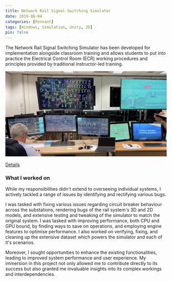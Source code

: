 ```yaml
---
title: Network Rail Signal Switching Simulator
date: 2019-06-04
categories: [Pennant]
tags: [Windows, Simulation, Unity, 2D]
pin: false
---
```



The Network Rail Signal Switching Simulator has been developed for implementation alongside classroom training and allows students to put into practice the Electrical Control Room (ECR) working procedures and principles provided by traditional instructor-led training.

![Simulator set up](/assets/images/pennant/NRSS.jpg "Simulator Set up")

[Details](https://www.pennantplc.com/rail-switching-simulator/)

### What I worked on
While my responsibilities didn't extend to overseeing individual systems, I actively tackled a range of issues by identifying and rectifying various bugs. 

I was tasked with fixing various issues regarding circuit breaker behaviour across the substations, rendering bugs of the rail system's 3D and 2D models, and extensive testing and tweaking of the simulator to match the original system. I was tasked with improving performance, both CPU and GPU bound, by finding ways to save on operations, and employing engine features to optimise performance.
I also worked on verifying, fixing, and cleaning up the extensive dataset which powers the simulator and each of it's scenarios. 

Moreover, I sought opportunities to enhance the existing functionalities, leading to improved system performance and user experience. My immersion in this project not only allowed me to contribute directly to its success but also granted me invaluable insights into its complex workings and interdependencies.

